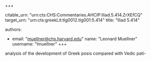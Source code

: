 +++


citable_urn: "urn:cts:CHS:Commentaries.AHCIP:Iliad.5.414.ZrXEfCQ"
target_urn: "urn:cts:greekLit:tlg0012.tlg001:5.414"
title: "Iliad 5.414"

authors:
- email: "muellner@chs.harvard.edu"
  name: "Leonard Muellner"
  username: "lmuellner"
+++

<p>analysis of the development of Greek posis compared with Vedic pati-</p>